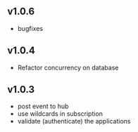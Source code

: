 ## v1.0.6
- bugfixes

## v1.0.4
- Refactor concurrency on database

## v1.0.3
- post event to hub
- use wildcards in subscription
- validate (authenticate) the applications
